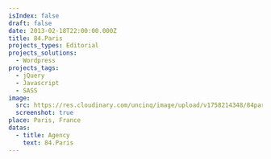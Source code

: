 ```yaml
---
isIndex: false
draft: false
date: 2013-02-18T22:00:00.000Z
title: 84.Paris
projects_types: Editorial
projects_solutions:
  - Wordpress
projects_tags:
  - jQuery
  - Javascript
  - SASS
image:
  src: https://res.cloudinary.com/uncinq/image/upload/v1758214348/84paris_j2qyty.png
  screenshot: true
place: Paris, France
datas:
  - title: Agency
    text: 84.Paris
---
```

